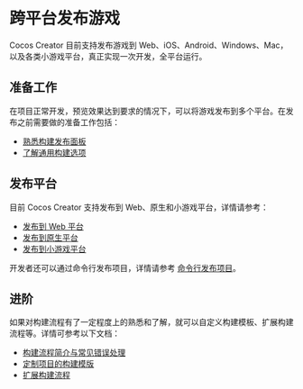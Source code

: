 # 跨平台发布游戏

Cocos Creator 目前支持发布游戏到 Web、iOS、Android、Windows、Mac，以及各类小游戏平台，真正实现一次开发，全平台运行。

## 准备工作

在项目正常开发，预览效果达到要求的情况下，可以将游戏发布到多个平台。在发布之前需要做的准备工作包括：

- [熟悉构建发布面板](build-panel.md)
- [了解通用构建选项](build-options.md)

## 发布平台

目前 Cocos Creator 支持发布到 Web、原生和小游戏平台，详情请参考：

- [发布到 Web 平台](publish-web.md)
- [发布到原生平台](native-options.md)
- [发布到小游戏平台](publish-mini-game.md)

开发者还可以通过命令行发布项目，详情请参考 [命令行发布项目](publish-in-command-line.md)。

## 进阶

如果对构建流程有了一定程度上的熟悉和了解，就可以自定义构建模板、扩展构建流程等。详情可参考以下文档：

- [构建流程简介与常见错误处理](build-guide.md)
- [定制项目的构建模版](custom-project-build-template.md)
- [扩展构建流程](custom-build-plugin.md)
